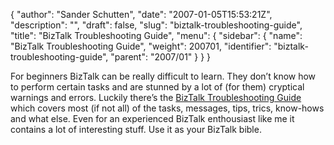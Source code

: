 {
  "author": "Sander Schutten",
  "date": "2007-01-05T15:53:21Z",
  "description": "",
  "draft": false,
  "slug": "biztalk-troubleshooting-guide",
  "title": "BizTalk Troubleshooting Guide",
  "menu": {
    "sidebar": {
      "name": "BizTalk Troubleshooting Guide",
      "weight": 200701,
      "identifier": "biztalk-troubleshooting-guide",
      "parent": "2007/01"
    }
  }
}


For beginners BizTalk can be really difficult to learn. They don’t know how to perform certain tasks and are stunned by a lot of (for them) cryptical warnings and errors. Luckily there’s the [BizTalk Troubleshooting Guide](http://download.microsoft.com/download/3/7/6/376a6f6c-8c97-4ab5-9d5a-416c76793fbb/bts06developerstroubleshootingguide.doc) which covers most (if not all) of the tasks, messages, tips, trics, know-hows and what else. Even for an experienced BizTalk enthousiast like me it contains a lot of interesting stuff. Use it as your BizTalk bible.

